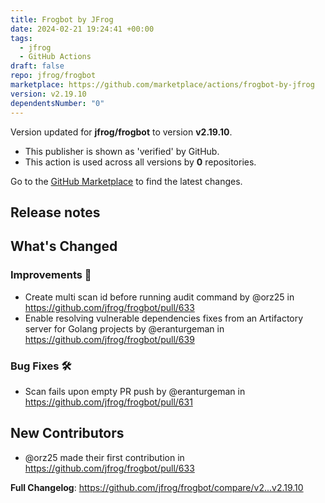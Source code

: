```yaml
---
title: Frogbot by JFrog
date: 2024-02-21 19:24:41 +00:00
tags:
  - jfrog
  - GitHub Actions
draft: false
repo: jfrog/frogbot
marketplace: https://github.com/marketplace/actions/frogbot-by-jfrog
version: v2.19.10
dependentsNumber: "0"
---
```



Version updated for **jfrog/frogbot** to version **v2.19.10**.
- This publisher is shown as 'verified' by GitHub.
- This action is used across all versions by **0** repositories.

Go to the [GitHub Marketplace](https://github.com/marketplace/actions/frogbot-by-jfrog) to find the latest changes.

## Release notes

<!-- Release notes generated using configuration in .github/release.yml at v2.19.10 -->

## What's Changed
### Improvements 🌱
* Create multi scan id before running audit command by @orz25 in https://github.com/jfrog/frogbot/pull/633
* Enable resolving vulnerable dependencies fixes from an Artifactory server for Golang projects by @eranturgeman in https://github.com/jfrog/frogbot/pull/639
### Bug Fixes 🛠
* Scan fails upon empty PR push by @eranturgeman in https://github.com/jfrog/frogbot/pull/631

## New Contributors
* @orz25 made their first contribution in https://github.com/jfrog/frogbot/pull/633

**Full Changelog**: https://github.com/jfrog/frogbot/compare/v2...v2.19.10
